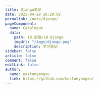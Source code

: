 ```yaml
---
title: Django笔记
date: 2023-04-28 10:29:59
permalink: /note/django/
pageComponent:
  name: Catalogue
  data:
    path: 10.后端/10.Django
    imgUrl: "/imgs/django.png"
    description: 学习笔记
sidebar: false
article: false
comment: false
editLink: false
author:
  name: eastonyangxu
  link: https://github.com/eastonyangxu/
---
```

